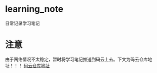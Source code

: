 # learning_note
日常记录学习笔记

# 注意
由于网络情况不太稳定，暂时将学习笔记推送到码云上去。下文为码云仓库地址！！！
[码云仓库地址](https://gitee.com/sk_hong/individual_learning_notes)
